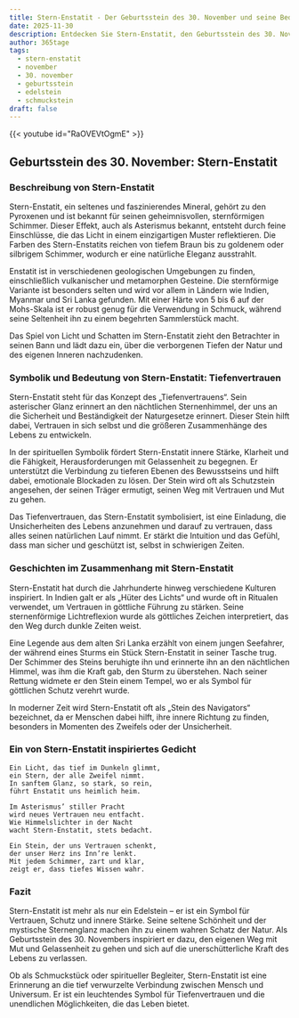 ```yaml
---
title: Stern-Enstatit - Der Geburtsstein des 30. November und seine Bedeutung
date: 2025-11-30
description: Entdecken Sie Stern-Enstatit, den Geburtsstein des 30. November, der Tiefenvertrauen symbolisiert. Seine Symbolik und Geschichte werden Sie inspirieren.
author: 365tage
tags:
  - stern-enstatit
  - november
  - 30. november
  - geburtsstein
  - edelstein
  - schmuckstein
draft: false
---
```


{{< youtube id="RaOVEVtOgmE" >}}

## Geburtsstein des 30. November: Stern-Enstatit

### Beschreibung von Stern-Enstatit

Stern-Enstatit, ein seltenes und faszinierendes Mineral, gehört zu den Pyroxenen und ist bekannt für seinen geheimnisvollen, sternförmigen Schimmer. Dieser Effekt, auch als Asterismus bekannt, entsteht durch feine Einschlüsse, die das Licht in einem einzigartigen Muster reflektieren. Die Farben des Stern-Enstatits reichen von tiefem Braun bis zu goldenem oder silbrigem Schimmer, wodurch er eine natürliche Eleganz ausstrahlt.

Enstatit ist in verschiedenen geologischen Umgebungen zu finden, einschließlich vulkanischer und metamorphen Gesteine. Die sternförmige Variante ist besonders selten und wird vor allem in Ländern wie Indien, Myanmar und Sri Lanka gefunden. Mit einer Härte von 5 bis 6 auf der Mohs-Skala ist er robust genug für die Verwendung in Schmuck, während seine Seltenheit ihn zu einem begehrten Sammlerstück macht.

Das Spiel von Licht und Schatten im Stern-Enstatit zieht den Betrachter in seinen Bann und lädt dazu ein, über die verborgenen Tiefen der Natur und des eigenen Inneren nachzudenken.

### Symbolik und Bedeutung von Stern-Enstatit: Tiefenvertrauen

Stern-Enstatit steht für das Konzept des „Tiefenvertrauens“. Sein asterischer Glanz erinnert an den nächtlichen Sternenhimmel, der uns an die Sicherheit und Beständigkeit der Naturgesetze erinnert. Dieser Stein hilft dabei, Vertrauen in sich selbst und die größeren Zusammenhänge des Lebens zu entwickeln.

In der spirituellen Symbolik fördert Stern-Enstatit innere Stärke, Klarheit und die Fähigkeit, Herausforderungen mit Gelassenheit zu begegnen. Er unterstützt die Verbindung zu tieferen Ebenen des Bewusstseins und hilft dabei, emotionale Blockaden zu lösen. Der Stein wird oft als Schutzstein angesehen, der seinen Träger ermutigt, seinen Weg mit Vertrauen und Mut zu gehen.

Das Tiefenvertrauen, das Stern-Enstatit symbolisiert, ist eine Einladung, die Unsicherheiten des Lebens anzunehmen und darauf zu vertrauen, dass alles seinen natürlichen Lauf nimmt. Er stärkt die Intuition und das Gefühl, dass man sicher und geschützt ist, selbst in schwierigen Zeiten.

### Geschichten im Zusammenhang mit Stern-Enstatit

Stern-Enstatit hat durch die Jahrhunderte hinweg verschiedene Kulturen inspiriert. In Indien galt er als „Hüter des Lichts“ und wurde oft in Ritualen verwendet, um Vertrauen in göttliche Führung zu stärken. Seine sternenförmige Lichtreflexion wurde als göttliches Zeichen interpretiert, das den Weg durch dunkle Zeiten weist.

Eine Legende aus dem alten Sri Lanka erzählt von einem jungen Seefahrer, der während eines Sturms ein Stück Stern-Enstatit in seiner Tasche trug. Der Schimmer des Steins beruhigte ihn und erinnerte ihn an den nächtlichen Himmel, was ihm die Kraft gab, den Sturm zu überstehen. Nach seiner Rettung widmete er den Stein einem Tempel, wo er als Symbol für göttlichen Schutz verehrt wurde.

In moderner Zeit wird Stern-Enstatit oft als „Stein des Navigators“ bezeichnet, da er Menschen dabei hilft, ihre innere Richtung zu finden, besonders in Momenten des Zweifels oder der Unsicherheit.

### Ein von Stern-Enstatit inspiriertes Gedicht

```
Ein Licht, das tief im Dunkeln glimmt,  
ein Stern, der alle Zweifel nimmt.  
In sanftem Glanz, so stark, so rein,  
führt Enstatit uns heimlich heim.  

Im Asterismus’ stiller Pracht  
wird neues Vertrauen neu entfacht.  
Wie Himmelslichter in der Nacht  
wacht Stern-Enstatit, stets bedacht.  

Ein Stein, der uns Vertrauen schenkt,  
der unser Herz ins Inn’re lenkt.  
Mit jedem Schimmer, zart und klar,  
zeigt er, dass tiefes Wissen wahr.  
```

### Fazit

Stern-Enstatit ist mehr als nur ein Edelstein – er ist ein Symbol für Vertrauen, Schutz und innere Stärke. Seine seltene Schönheit und der mystische Sternenglanz machen ihn zu einem wahren Schatz der Natur. Als Geburtsstein des 30. Novembers inspiriert er dazu, den eigenen Weg mit Mut und Gelassenheit zu gehen und sich auf die unerschütterliche Kraft des Lebens zu verlassen.

Ob als Schmuckstück oder spiritueller Begleiter, Stern-Enstatit ist eine Erinnerung an die tief verwurzelte Verbindung zwischen Mensch und Universum. Er ist ein leuchtendes Symbol für Tiefenvertrauen und die unendlichen Möglichkeiten, die das Leben bietet.